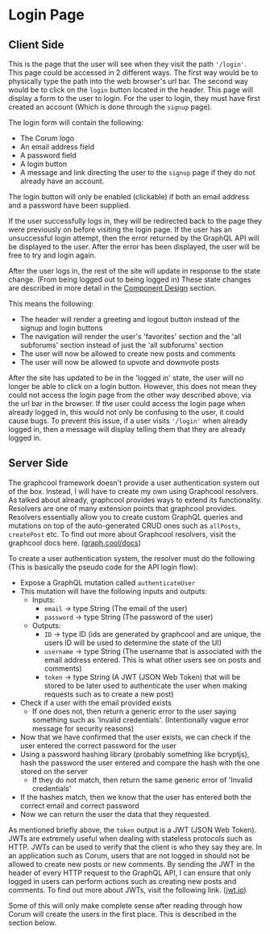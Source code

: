 # Login Page

## Client Side

This is the page that the user will see when they visit the path `'/login'`.
This page could be accessed in 2 different ways. The first way would be to
physically type the path into the web browser's url bar. The second way would be
to click on the `login` button located in the header. This page will display a
form to the user to login. For the user to login, they must have first created
an account (Which is done through the `signup` page).

The login form will contain the following:

* The Corum logo
* An email address field
* A password field
* A login button
* A message and link directing the user to the `signup` page if they do not
  already have an account.

The login button will only be enabled (clickable) if both an email address and a
password have been supplied.

If the user successfully logs in, they will be redirected back to the page they
were previously on before visiting the login page. If the user has an
unsuccessful login attempt, then the error returned by the GraphQL API will be
displayed to the user. After the error has been displayed, the user will be free
to try and login again.

After the user logs in, the rest of the site will update in response to the
state change. (From being logged out to being logged in) These state changes are
described in more detail in the [Component Design](#component-design) section.

This means the following:

* The header will render a greeting and logout button instead of the signup and
  login buttons
* The navigation will render the user's 'favorites' section and the 'all
  subforums' section instead of just the 'all subforums' section
* The user will now be allowed to create new posts and comments
* The user will now be allowed to upvote and downvote posts

After the site has updated to be in the 'logged in' state, the user will no
longer be able to click on a login button. However, this does not mean they
could not access the login page from the other way described above, via the url
bar in the browser. If the user could access the login page when already logged
in, this would not only be confusing to the user, it could cause bugs. To
prevent this issue, if a user visits `'/login'` when already logged in, then a
message will display telling them that they are already logged in.

## Server Side

The graphcool framework doesn't provide a user authentication system out of the
box. Instead, I will have to create my own using Graphcool resolvers. As talked
about already, graphcool provides ways to extend its functionality. Resolvers
are one of many extension points that graphcool provides. Resolvers essentially
allow you to create custom GraphQL queries and mutations on top of the
auto-generated CRUD ones such as `allPosts`, `createPost` etc. To find out more
about Graphcool resolvers, visit the graphcool docs here.
([graph.cool/docs](https://www.graph.cool/docs/reference/functions/resolvers-su6wu3yoo2))

To create a user authentication system, the resolver must do the following (This
is basically the pseudo code for the API login flow):

* Expose a GraphQL mutation called `authenticateUser`
* This mutation will have the following inputs and outputs:
  * Inputs:
    * `email` -> type String (The email of the user)
    * `password` -> type String (The password of the user)
  * Outputs:
    * `ID` -> type ID (ids are generated by graphcool and are unique, the users
      ID will be used to determine the state of the UI)
    * `username` -> type String (The username that is associated with the email
      address entered. This is what other users see on posts and comments)
    * `token` -> type String (A JWT (JSON Web Token) that will be stored to be
      later used to authenticate the user when making requests such as to create
      a new post)
* Check if a user with the email provided exists
  * If one does not, then return a generic error to the user saying something
    such as 'Invalid credentials'. (Intentionally vague error message for
    security reasons)
* Now that we have confirmed that the user exists, we can check if the user
  entered the correct password for the user
* Using a password hashing library (probably something like bcryptjs), hash the
  password the user entered and compare the hash with the one stored on the
  server
  * If they do not match, then return the same generic error of 'Invalid
    credentials'
* If the hashes match, then we know that the user has entered both the correct
  email and correct password
* Now we can return the user the data that they requested.

As mentioned briefly above, the `token` output is a JWT (JSON Web Token). JWTs
are extremely useful when dealing with stateless protocols such as HTTP. JWTs
can be used to verify that the client is who they say they are. In an
application such as Corum, users that are not logged in should not be allowed to
create new posts or new comments. By sending the JWT in the header of every HTTP
request to the GraphQL API, I can ensure that only logged in users can perform
actions such as creating new posts and comments. To find out more about JWTs,
visit the following link. ([jwt.io](https://jwt.io/))

Some of this will only make complete sense after reading through how Corum will
create the users in the first place. This is described in the section below.
